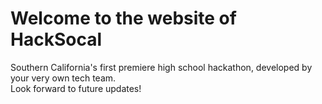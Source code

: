 # Welcome to the website of HackSocal 
Southern California's first premiere high school hackathon, developed by your very own tech team.  
Look forward to future updates!
